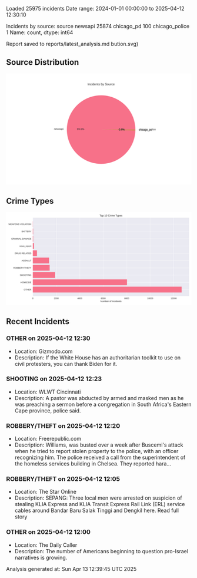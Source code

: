 
Loaded 25975 incidents
Date range: 2024-01-01 00:00:00 to 2025-04-12 12:30:10

Incidents by source:
source
newsapi           25874
chicago_pd          100
chicago_police        1
Name: count, dtype: int64

Report saved to reports/latest_analysis.md
bution.svg)

## Source Distribution
![Source Distribution](images/source_distribution.svg)

## Crime Types
![Crime Types](images/crime_types.svg)

## Recent Incidents

### OTHER on 2025-04-12 12:30
- Location: Gizmodo.com
- Description: If the White House has an authoritarian toolkit to use on civil protesters, you can thank Biden for it.


### SHOOTING on 2025-04-12 12:23
- Location: WLWT Cincinnati
- Description: A pastor was abducted by armed and masked men as he was preaching a sermon before a congregation in South Africa's Eastern Cape province, police said.


### ROBBERY/THEFT on 2025-04-12 12:20
- Location: Freerepublic.com
- Description: Williams, was busted over a week after Buscemi's attack when he tried to report stolen property to the police, with an officer recognizing him. The police received a call from the superintendent of the homeless services building in Chelsea. They reported hara…


### ROBBERY/THEFT on 2025-04-12 12:05
- Location: The Star Online
- Description: SEPANG: Three local men were arrested on suspicion of stealing KLIA Express and KLIA Transit Express Rail Link (ERL) service cables around Bandar Baru Salak Tinggi and Dengkil here. Read full story


### OTHER on 2025-04-12 12:00
- Location: The Daily Caller
- Description: The number of Americans beginning to question pro-Israel narratives is growing.

Analysis generated at: Sun Apr 13 12:39:45 UTC 2025
